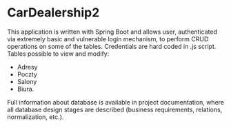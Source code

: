 # CarDealership2

This application is written with Spring Boot and allows user, authenticated via extremely basic and vulnerable login mechanism, to perform CRUD operations on some of the tables. 
Credentials are hard coded in .js script. Tables possible to view and modify:
- Adresy
- Poczty
- Salony
- Biura.

Full information about database is available in project documentation, where all database design stages are described (business requirements, relations, normalization, etc.).
